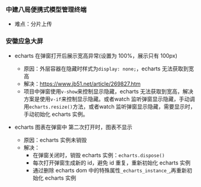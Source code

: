 ### 中建八局便携式模型管理终端
- 难点：分片上传

### 安徽应急大屏
- echarts 在弹窗打开后展示宽高异常(设置为 100%，展示只有 100px)
  - 原因：外层容器在隐藏时样式为`display: none;`，echarts 无法获取到宽高
  - 解决：https://www.jb51.net/article/269827.htm
  - 项目中弹窗使用`v-show`来控制显示隐藏，echarts 无法获取到宽高，解决方案是使用`v-if`来控制显示隐藏。或者watch 监听弹窗显示隐藏，手动调用`echarts.resize()`方法，或者watch 监听弹窗显示隐藏，需要显示时，手动初始化 echarts 实例。

- echarts 图表在弹窗中 第二次打开时，图表不显示
  - 原因：echarts 实例未销毁
  - 解决：
    - 在弹窗关闭时，销毁 echarts 实例：`echarts.dispose()`
    - 每次打开弹窗生成新的 id，避免 id 重复，重新初始化 echarts 实例
    - 通过删除 echarts dom 中的特殊属性`_echarts_instance_`,再重新初始化 echarts 实例
